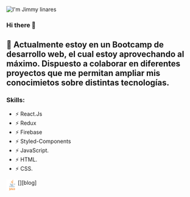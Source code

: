 ![I'm Jimmy linares](https://user-images.githubusercontent.com/83909856/170892027-ac5709c7-7bbe-403c-9bae-bec016ee4a2d.gif)


### Hi there 👋

🌱 Actualmente estoy en un Bootcamp de desarrollo web, el cual estoy aprovechando al máximo. 
Dispuesto a colaborar en diferentes proyectos que me permitan ampliar mis conocimietos sobre distintas tecnologías. 
-
### Skills: 
 - ⚡ React.Js
 - ⚡ Redux
 - ⚡ Firebase
 - ⚡ Styled-Components
 - ⚡ JavaScript.
 - ⚡ HTML.
 - ⚡ CSS.
 
<!--
**Vikingo92/Vikingo92** is a ✨ _special_ ✨ repository because its `README.md` (this file) appears on your GitHub profile.

Here are some ideas to get you started:
![react](react.png)

- 🔭 I’m currently working on ...
- 🌱 I’m currently learning ...
- 👯 I’m looking to collaborate on ...
- 🤔 I’m looking for help with ...
- 💬 Ask me about ...
- 📫 How to reach me: ...
- 😄 Pronouns: ...
- ⚡ Fun fact: ...
-->
[<img align="left" alt="Java" width="30px" src="https://raw.githubusercontent.com/github/explore/80688e429a7d4ef2fca1e82350fe8e3517d3494d/topics/java/java.png" />][blog]
